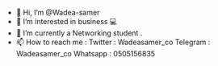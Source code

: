 - 👋 Hi, I’m @Wadea-samer
- 👀 I’m interested in business  💻 
- 🌱 I’m currently a Networking student .
- 📫 How to reach me :
Twitter : Wadeasamer_co
Telegram : Wadeasamer_co
Whatsapp : 0505156835

<!---
Wadea-samer/Wadea-samer is a ✨ special ✨ repository because its `README.md` (this file) appears on your GitHub profile.
You can click the Preview link to take a look at your changes.
--->
